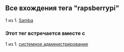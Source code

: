 ## Все вхождения тега "rapsberrypi"


1 из 1. [Samba](./sys_tools_samba.md)



### Этот тег встречается вместе с


1 из 1. [системное администрирование](./meta_sistemnoe_administrirovanie.md)

